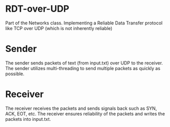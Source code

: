 # RDT-over-UDP
Part of the Networks class. Implementing a Reliable Data Transfer protocol like TCP over UDP (which is not inherently reliable)

# Sender
The sender sends packets of text (from input.txt) over UDP to the receiver.
The sender utilizes multi-threading to send multiple packets as quickly as possible.

# Receiver
The receiver receives the packets and sends signals back such as SYN, ACK, EOT, etc.
The receiver ensures reliability of the packets and writes the packets into input.txt.
